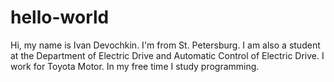 # hello-world
Hi, my name is Ivan Devochkin.
I'm from St. Petersburg. I am also a student at the Department of Electric Drive and Automatic Control of Electric Drive. I work for Toyota Motor. In my free time I study programming.
